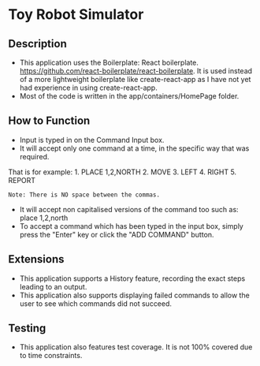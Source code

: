 Toy Robot Simulator
===================

Description
-----------

  - This application uses the Boilerplate: React boilerplate. https://github.com/react-boilerplate/react-boilerplate. It is used instead of a more lightweight boilerplate like create-react-app as I have not yet had experience in using create-react-app.
  - Most of the code is written in the app/containers/HomePage folder.

How to Function
--------------
  - Input is typed in on the Command Input box. 
  - It will accept only one command at a time, in the specific way that was required. 
  
  That is for example:
    1. PLACE 1,2,NORTH
    2. MOVE
    3. LEFT
    4. RIGHT
    5. REPORT

    Note: There is NO space between the commas.
    
  - It will accept non capitalised versions of the command too such as:
    place 1,2,north
  - To accept a command which has been typed in the input box, simply press the "Enter" key or click the "ADD COMMAND" button.

Extensions
---------

  - This application supports a History feature, recording the exact steps leading to an output.
  - This application also supports displaying failed commands to allow the user to see which commands did not succeed.

Testing
------
  - This application also features test coverage. It is not 100% covered due to time constraints.